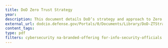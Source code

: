 ```yaml
---
title: DoD Zero Trust Strategy
year:
description: This document details DoD’s strategy and approach to Zero Trust Architecture (ZTA). 
external_url: dodcio.defense.gov/Portals/0/Documents/Library/DoD-ZTStrategy.pdf
content_tags:
type: pdf
filters: cybersecurity na-branded-offering for-info-security-officials
---
```

